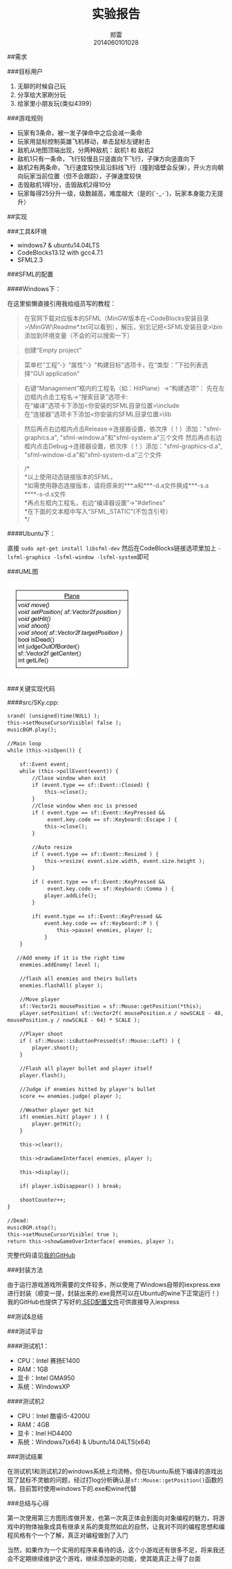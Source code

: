 <div align="center">
    <h1>实验报告</h1>
    郑雷</br>
    2014060101028
</div>

##需求

###目标用户

1. 无聊的时候自己玩
2. 分享给大家刷分玩
3. 给家里小朋友玩(类似4399）

###游戏规则

* 玩家有3条命，被一发子弹命中之后会减一条命
* 玩家用鼠标控制英雄飞机移动，单击鼠标左键射击  
* 敌机从地图顶端出现，分两种敌机：敌机1 和 敌机2
* 敌机1只有一条命，飞行较慢且只竖直向下飞行，子弹方向竖直向下
* 敌机2有两条命，飞行速度较快且沿斜线飞行（撞到墙壁会反弹），开火方向朝向玩家当前位置（但不会跟踪），子弹速度较快
* 击毁敌机1得1分，击毁敌机2得10分
* 玩家每得25分升一级，级数越高，难度越大（是的(´･_･`)，玩家本身能力无提升）

##实现

###工具&环境

* windows7 & ubuntu14.04LTS
* CodeBlocks13.12 with gcc4.7.1
* SFML2.3

###SFML的配置

####Windows下：

在这里偷懒直接引用我给组员写的教程：

>在官网下载对应版本的SFML（MinGW版本在<CodeBlocks安装目录>\MinGW\Readme*.txt可以看到），解压，别忘记把<SFML安装目录>\bin添加到环境变量（不会的可以搜索一下）


>创建“Empty project”

>菜单栏“工程”-》“属性”-》"构建目标"选项卡，在“类型：”下拉列表选择"GUI application"

>右键“Management”框内的工程名（如：HitPlane）->“构建选项”：
>先在左边框内点击工程名->“搜索目录”选项卡:  
>在“编译”选项卡下添加<你安装的SFML目录位置>\include  
>在“连接器”选项卡下添加<你安装的SFML目录位置>\lib  

>然后再点右边框内点击Release->连接器设置，依次序（！）添加："sfml-graphics.a", "sfml-window.a"和"sfml-system.a"三个文件
>然后再点右边框内点击Debug->连接器设置，依次序（！）添加："sfml-graphics-d.a", "sfml-window-d.a"和"sfml-system-d.a"三个文件


>/*  
>\*以上使用动态链接版本的SFML，  
>\*如需使用静态连接版本，请将原来的\*\*\*.a和\*\*\*-d.a文件换成\*\*\*-s.a
>\*\*\*\*-s-d.s文件  
>\*再点左框内工程名，右边“编译器设置”->“#defines”  
>\*在下面的文本框中写入“SFML_STATIC”(不包含引号）  
>\*/

####Ubuntu下：

直接 `sudo apt-get install libsfml-dev` 然后在CodeBlocks链接选项里加上 `-lsfml-graphics -lsfml-window -lsfml-system`即可

###UML图

![UML图](./UML.jpg)

###关键实现代码

####src/SKy.cpp:

    srand( (unsigned)time(NULL) );
    this->setMouseCursorVisible( false );
    musicBGM.play();

    //Main loop
    while (this->isOpen()) {

        sf::Event event;
        while (this->pollEvent(event)) {
            //Close window when exit
            if (event.type == sf::Event::Closed) {
                this->close();
            }
            //Close window when esc is pressed
            if ( event.type == sf::Event::KeyPressed &&
                 event.key.code == sf::Keyboard::Escape ) {
                this->close();
            }

            //Auto resize
            if ( event.type == sf::Event::Resized ) {
                this->resize( event.size.width, event.size.height );
            }

            if ( event.type == sf::Event::KeyPressed &&
                 event.key.code == sf::Keyboard::Comma ) {
                player.addLife();
            }

            if( event.type == sf::Event::KeyPressed &&
                event.key.code == sf::Keyboard::P ) {
                    this->pause( enemies, player );
                }
        }

       //Add enemy if it is the right time
        enemies.addEnemy( level );

        //flash all enemies and theirs bullets
        enemies.flashAll( player );

        //Move player
        sf::Vector2i mousePosition = sf::Mouse::getPosition(*this);
        player.setPosition( sf::Vector2f( mousePosition.x / nowSCALE - 48, mousePosition.y / nowSCALE - 64) * SCALE );

        //Player shoot
        if ( sf::Mouse::isButtonPressed(sf::Mouse::Left) ) {
            player.shoot();
        }

        //Flash all player bullet and player itself
        player.flash();

        //Judge if enemies hitted by player's bullet
        score += enemies.judge( player );

        //Weather player get hit
        if( enemies.hit( player ) ) {
            player.getHit();
        }

        this->clear();

        this->drawGameInterface( enemies, player );

        this->display();

        if( player.isDisappear() ) break;

        shootCounter++;
    }
    
    //Dead:
    musicBGM.stop();
    this->setMouseCursorVisible( true );
    return this->showGameOverInterface( enemies, player );

完整代码请见[我的GitHub](https://github.com/starsharp06sharp)  

###封装方法

由于运行游戏游戏所需要的文件较多，所以使用了Windows自带的iexpress.exe进行封装（顺变一提，封装出来的.exe竟然可以在Ubuntu的wine下正常运行！）我的GitHub也提供了写好的[.SED配置文件](https://github.com/starsharp06sharp/HitPlane/tree/PublishVersion/Package)可供直接导入iexpress

##测试&总结

###测试平台

####测试机1：

* CPU：Intel 赛扬E1400
* RAM：1GB
* 显卡：Intel GMA950
* 系统：WindowsXP

####测试机2

* CPU：Intel 酷睿i5-4200U
* RAM：4GB
* 显卡：Inel HD4400
* 系统：Windows7(x64) & Ubuntu14.04LTS(x64)

###测试结果

在测试机1和测试机2的windows系统上均流畅，但在Ubuntu系统下编译的游戏出现了鼠标不灵敏的问题，经过打log分析确认是`sf::Mouse::getPosition()`函数的锅，目前暂时使用windows下的.exe和wine代替

###总结与心得

第一次使用第三方图形库做开发，也第一次真正体会到面向对象编程的魅力，将游戏中的物体抽象成具有继承关系的类竟然如此的自然，让我对不同的编程思想和编程风格有个一个了解，真正对编程做到了入门

当然，如果作为一个实用的程序来看待的话，这个小游戏还有很多不足，将来我还会不定期继续维护这个游戏，继续添加新的功能，使其能真正上得了台面